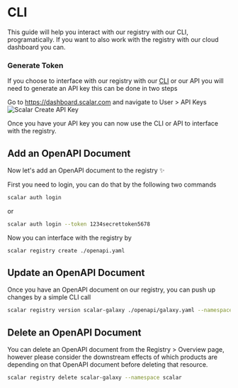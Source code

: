 # CLI
This guide will help you interact with our registry with our CLI, programatically. If you want to also work with the registry with our cloud dashboard you can.

### Generate Token
If you choose to interface with our registry with our [CLI](/scalar/scalar-cli/getting-started) or our API you will need to generate an API key this can be done in two steps

Go to https://dashboard.scalar.com and navigate to User > API Keys
![Scalar Create API Key](https://api.scalar.com/cdn/images/UCkGjASrXpR8OxgWEj32i/RlDb2KoAByHiUPxNsOAHk.png "Scalar Create API Key")

Once you have your API key you can now use the CLI or API to interface with the registry.

## Add an OpenAPI Document
Now let's add an OpenAPI document to the registry ✨

First you need to login, you can do that by the following two commands

```bash
scalar auth login
```

or

```bash
scalar auth login --token 1234secrettoken5678
```

Now you can interface with the registry by

```bash
scalar registry create ./openapi.yaml
```

## Update an OpenAPI Document
Once you have an OpenAPI document on our registry, you can push up changes by a simple CLI call
```bash
scalar registry version scalar-galaxy ./openapi/galaxy.yaml --namespace scalar
```

## Delete an OpenAPI Document
You can delete an OpenAPI document from the Registry > Overview page, however please consider the downstream effects of which products are depending on that OpenAPI document before deleting that resource.

```bash
scalar registry delete scalar-galaxy --namespace scalar
```


